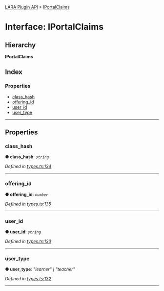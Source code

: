 [LARA Plugin API](../README.md) > [IPortalClaims](../interfaces/iportalclaims.md)

# Interface: IPortalClaims

## Hierarchy

**IPortalClaims**

## Index

### Properties

* [class_hash](iportalclaims.md#class_hash)
* [offering_id](iportalclaims.md#offering_id)
* [user_id](iportalclaims.md#user_id)
* [user_type](iportalclaims.md#user_type)

---

## Properties

<a id="class_hash"></a>

###  class_hash

**● class_hash**: *`string`*

*Defined in [types.ts:134](../../../lara-typescript/src/plugin-api/types.ts#L134)*

___
<a id="offering_id"></a>

###  offering_id

**● offering_id**: *`number`*

*Defined in [types.ts:135](../../../lara-typescript/src/plugin-api/types.ts#L135)*

___
<a id="user_id"></a>

###  user_id

**● user_id**: *`string`*

*Defined in [types.ts:133](../../../lara-typescript/src/plugin-api/types.ts#L133)*

___
<a id="user_type"></a>

###  user_type

**● user_type**: *"learner" \| "teacher"*

*Defined in [types.ts:132](../../../lara-typescript/src/plugin-api/types.ts#L132)*

___

